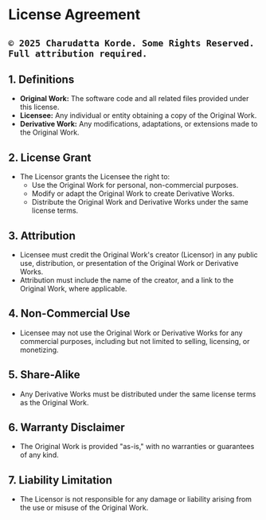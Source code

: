 # **License Agreement**

## **`© 2025 Charudatta Korde. Some Rights Reserved. Full attribution required.`**

## 1. **Definitions**

- **Original Work:** The software code and all related files provided under this license.
- **Licensee:** Any individual or entity obtaining a copy of the Original Work.
- **Derivative Work:** Any modifications, adaptations, or extensions made to the Original Work.

## 2. **License Grant**

- The Licensor grants the Licensee the right to:
  - Use the Original Work for personal, non-commercial purposes.
  - Modify or adapt the Original Work to create Derivative Works.
  - Distribute the Original Work and Derivative Works under the same license terms.

## 3. **Attribution**

- Licensee must credit the Original Work's creator (Licensor) in any public use, distribution, or presentation of the Original Work or Derivative Works.
- Attribution must include the name of the creator, and a link to the Original Work, where applicable.

## 4. **Non-Commercial Use**

- Licensee may not use the Original Work or Derivative Works for any commercial purposes, including but not limited to selling, licensing, or monetizing.

## 5. **Share-Alike**

- Any Derivative Works must be distributed under the same license terms as the Original Work.

## 6. **Warranty Disclaimer**

- The Original Work is provided "as-is," with no warranties or guarantees of any kind.

## 7. **Liability Limitation**

- The Licensor is not responsible for any damage or liability arising from the use or misuse of the Original Work.
